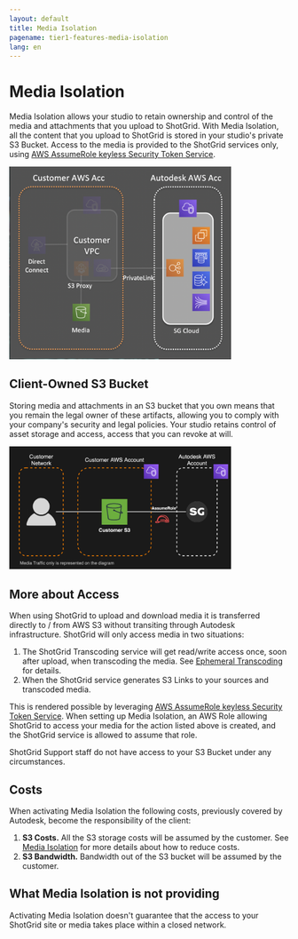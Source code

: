 ```yaml
---
layout: default
title: Media Isolation
pagename: tier1-features-media-isolation
lang: en
---
```


# Media Isolation

Media Isolation allows your studio to retain ownership and control of the media and attachments that you upload to ShotGrid. With Media Isolation, all the content that you upload to ShotGrid is stored in your studio's private S3 Bucket. Access to the media is provided to the ShotGrid services only, using [AWS AssumeRole keyless Security Token Service](https://docs.aws.amazon.com/STS/latest/APIReference/API_AssumeRole.html).

<img alt="media-isolation-overview" src="../images/media-isolation-overview.png" width="400">

## Client-Owned S3 Bucket

Storing media and attachments in an S3 bucket that you own means that you remain the legal owner of these artifacts, allowing you to comply with your company's security and legal policies. Your studio retains control of asset storage and access, access that you can revoke at will.

<img alt="media-isolation-arch" src="../images/media-isolation-arch.png" width="400">

## More about Access

When using ShotGrid to upload and download media it is transferred directly to / from AWS S3 without transiting through Autodesk infrastructure. ShotGrid will only access media in two situations:

1. The ShotGrid Transcoding service will get read/write access once, soon after upload, when transcoding the media. See [Ephemeral Transcoding](../getting_started/about.md#ephemeral-transcoding) for details.
2. When the ShotGrid service generates S3 Links to your sources and transcoded media.

This is rendered possible by leveraging [AWS AssumeRole keyless Security Token Service](https://docs.aws.amazon.com/STS/latest/APIReference/API_AssumeRole.html). When setting up Media Isolation, an AWS Role allowing ShotGrid to access your media for the action listed above is created, and the ShotGrid service is allowed to assume that role.

ShotGrid Support staff do not have access to your S3 Bucket under any circumstances.

## Costs

When activating Media Isolation the following costs, previously covered by Autodesk, become the responsibility of the client:

1. **S3 Costs.** All the S3 storage costs will be assumed by the customer. See [Media Isolation](../setup/tuning.md) for more details about how to reduce costs.
2. **S3 Bandwidth.** Bandwidth out of the S3 bucket will be assumed by the customer.

## What Media Isolation is not providing

Activating Media Isolation doesn't guarantee that the access to your ShotGrid site or media takes place within a closed network.
